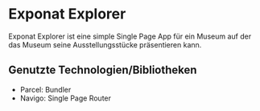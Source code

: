 # Exponat Explorer

Exponat Explorer ist eine simple Single Page App für ein Museum auf
der das Museum seine Ausstellungsstücke präsentieren kann.

## Genutzte Technologien/Bibliotheken

- Parcel: Bundler
- Navigo: Single Page Router
